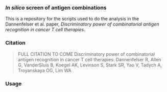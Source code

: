 ### _In silico_ screen of antigen combinations
This is a repository for the scripts used to do the analysis in the Dannenfelser et al. paper, _Discriminatory power of combinatorial antigen recognition in cancer T cell therapies_.

### Citation
> FULL CITATION TO COME  Discriminatory power of combinatorial antigen recognition in cancer T cell therapies.
Dannenfelser R, Allen G, VanderSluis B, Koegel AK, Levinson S, Stark SR, Yao V, Tadych A, Troyanskaya OG, Lim WA

<!-- (DOI badge for later?[![DOI](https://zenodo.org/badge/126377943.svg)](https://zenodo.org/badge/latestdoi/126377943)) -->

### Usage
